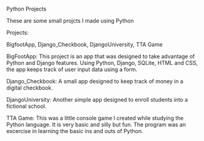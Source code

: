 Python Projects

These are some small projcts I made using Python

Projects:



BigfootApp, Django_Checkbook, DjangoUniversity, TTA Game

BigFootApp: This project is an app that was designed to take advantage of Python and Django features.  Using Python, Django, SQLite, HTML and CSS, the app keeps track of user input data using a form.

Django_Checkbook: A small app designed to keep track of money in a digital checkbook.

DjangoUniversity: Another simple app designed to enroll students into a fictional school.

TTA Game: This was a little console game I created while studying the Python language.  It is very basic and silly but fun. The program was an excercise in learning the basic ins and outs of Python.
